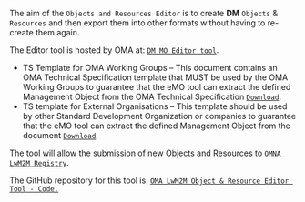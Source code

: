 

The aim of the `Objects and Resources Editor` is to create **DM** `Objects` & `Resources` and then export them into other formats without having to re-create them again.

The Editor tool is hosted by OMA at: [`DM MO Editor tool`](http://devtoolkit.openmobilealliance.org/DMEditor/). 
* TS Template for OMA Working Groups – This document contains an OMA Technical Specification template that MUST be used by the OMA Working Groups to guarantee that the eMO tool can extract the defined Management Object from the OMA Technical Specification [`Download`](http://member.openmobilealliance.org/ftp/Public_documents/DM/Permanent_documents/OMA-TEMPLATE-MO_TS-20160318-I.zip). 
* TS template for External Organisations – This template should be used by other Standard Development Organization or companies to guarantee that the eMO tool can extract the defined Management Object from the document [`Download`](http://member.openmobilealliance.org/ftp/Public_documents/DM/Permanent_documents/OMA-Ext-Temp-MO_Spec_V1_0-20160318-I.zip). 

The tool will allow the submission of new Objects and Resources to [`OMNA LwM2M Registry`](http://technical.openmobilealliance.org/Technical/technical-information/omna/omna-dm-mo-registry). 

The GitHub repository for this tool is: [`OMA LwM2M Object & Resource Editor Tool - Code.`](https://github.com/OpenMobileAlliance/OMA-Objects-Resources-Editor)
